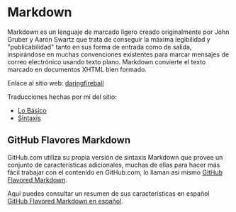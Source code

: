 Markdown
========

Markdown es un lenguaje de marcado ligero creado originalmente por John Gruber
y Aaron Swartz que trata de conseguir la máxima legibilidad y "publicabilidad"
tanto en sus forma de entrada como de salida, inspirándose en muchas
convenciones existentes para marcar mensajes de correo electrónico usando
texto plano. Markdown convierte el texto marcado en documentos XHTML bien
formado.

Enlace al sitio web: [daringfireball][]

  [daringfireball]: http://daringfireball.net/projects/markdown/

Traducciones hechas por mí del sitio:

  - [Lo Básico](/daringfireball/basics.text)
  - [Sintaxis](/daringfireball/syntax.text)



GitHub Flavores Markdown
------------------------

GitHub.com utiliza su propia versión de sintaxis Markdown que provee un
conjunto de características adicionales, muchas de ellas para hacer más fácil
trabajar con el contenido en GitHub.com, lo llaman así mismo
[GitHub Flavored Markdown][GFM].

Aquí puedes consultar un resumen de sus características en español
[GitHub Flavored Markdown en español][GFM_es].
  
  [GFM]:    https://help.github.com/articles/github-flavored-markdown
  [GFM_es]: GitHub_Flavores_Markdown.md